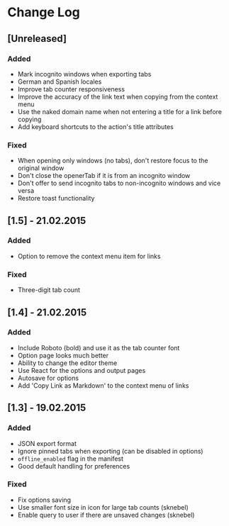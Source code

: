 # Change Log

## [Unreleased]
### Added
- Mark incognito windows when exporting tabs
- German and Spanish locales
- Improve tab counter responsiveness
- Improve the accuracy of the link text when copying from the context menu
- Use the naked domain name when not entering a title for a link before copying
- Add keyboard shortcuts to the action's title attributes

### Fixed
- When opening only windows (no tabs), don't restore focus to the original window
- Don't close the openerTab if it is from an incognito window
- Don't offer to send incognito tabs to non-incognito windows and vice versa
- Restore toast functionality

## [1.5] - 21.02.2015
### Added
- Option to remove the context menu item for links

### Fixed
- Three-digit tab count

## [1.4] - 21.02.2015
### Added
- Include Roboto (bold) and use it as the tab counter font
- Option page looks much better
- Ability to change the editor theme
- Use React for the options and output pages
- Autosave for options
- Add 'Copy Link as Markdown' to the context menu of links

## [1.3] - 19.02.2015
### Added
- JSON export format
- Ignore pinned tabs when exporting (can be disabled in options)
- `offline_enabled` flag in the manifest
- Good default handling for preferences

### Fixed
- Fix options saving
- Use smaller font size in icon for large tab counts (sknebel)
- Enable query to user if there are unsaved changes (sknebel)